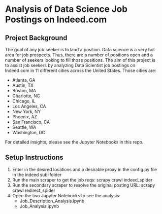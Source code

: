 # Analysis of Data Science Job Postings on Indeed.com
## Project Background
The goal of any job seeker is to land a position. Data science is a very hot area for job prospects. Thus, there are a number of positions open and a number of seekers looking to fill those positions.
The aim of this project is to assist job seekers by analyzing Data Scientist job postings on Indeed.com in 11 different cities across the United States. Those cities are: 
- Atlanta, GA
- Austin, TX
- Boston, MA
- Charlotte, NC
- Chicago, IL
- Los Angeles, CA
- New York, NY
- Phoenix, AZ
- San Francisco, CA
- Seattle, WA
- Washington, DC

For detailed insights, please see the Jupyter Notebooks in this repo.

## Setup Instructions
1. Enter in the desired locations and a desirable proxy in the config.py file in the indeed sub-folder
2. Run the main scraper to get the job reqs: scrapy crawl indeed_spider
3. Run the secondary scraper to resolve the original posting URL: scrapy crawl redirect_spider
4. Open the two Jupyter Notebooks to see the analysis:
    - Job_Description_Analysis.ipynb
    - Job_Analysis.ipynb